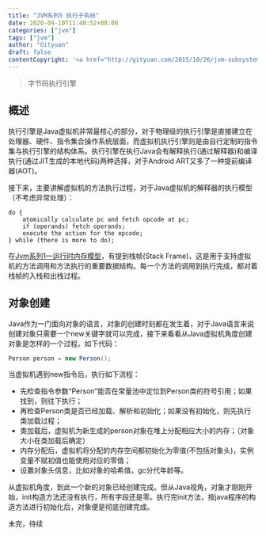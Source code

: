 ```yaml
---
title: "JVM系列5 执行子系统"
date: 2020-04-10T11:40:52+08:00
categories: ["jvm"]
tags: ["jvm"]
author: "Gityuan"
draft: false
contentCopyright: '<a href="http://gityuan.com/2015/10/26/jvm-subsystem/" target="_blank">Posted by Gityuan on October 26, 2015</a>'
---
```


> 字节码执行引擎

## 概述

执行引擎是Java虚拟机非常最核心的部分，对于物理级的执行引擎是直接建立在处理器、硬件、指令集合操作系统层面，而虚拟机执行引擎则是由自行定制的指令集与执行引擎的结构体系。执行引擎在执行Java会有解释执行(通过解释器)和编译执行(通过JIT生成的本地代码)两种选择，对于Android ART又多了一种提前编译器(AOT)。

<!--more-->

接下来，主要讲解虚拟机的方法执行过程，对于Java虚拟机的解释器的执行模型（不考虑异常处理）：

```shell
do {
    atomically calculate pc and fetch opcode at pc;
    if (operands) fetch operands;
    execute the action for the opcode;
} while (there is more to do);
```

在[Jvm系列1—运行时内存模型](https://blog.itning.top/post/2020/04/10/jvm%E7%B3%BB%E5%88%971-%E8%BF%90%E8%A1%8C%E6%97%B6%E5%86%85%E5%AD%98%E7%BB%93%E6%9E%84/)，有提到栈帧(Stack Frame)，这是用于支持虚拟机的方法调用和方法执行的重要数据结构。每一个方法的调用到执行完成，都对着栈帧的入栈和出栈过程。

## 对象创建

Java作为一门面向对象的语言，对象的创建时刻都在发生着，对于Java语言来说创建对象只需要一个new关键字就可以完成，接下来看看从Java虚拟机角度创建对象是怎样的一个过程。如下代码：

```java
Person person = new Person();
```

当虚拟机遇到new指令后，执行如下流程：

- 先检查指令参数“Person”能否在常量池中定位到Person类的符号引用；如果找到，则往下执行；
- 再检查Person类是否已经加载、解析和初始化；如果没有初始化，则先执行类加载过程；
- 类加载后，虚拟机为新生成的person对象在堆上分配相应大小的内存；（对象大小在类加载后确定）
- 内存分配后，虚拟机将分配的内存空间都初始化为零值(不包括对象头)，实例变量不赋初值也能使用对应的零值；
- 设置对象头信息，比如对象的哈希值，gc分代年龄等。

从虚拟机角度，到此一个新的对象已经创建完成。但从Java视角，对象才刚刚开始，init构造方法还没有执行，所有字段还是零。执行完init方法，按java程序的构造方法进行初始化后，对象便是彻底创建完成。

未完，待续